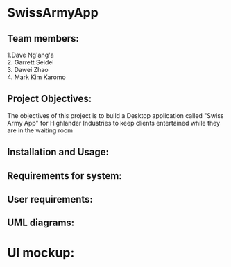 # SwissArmyApp

## Team members:
  1.Dave	Ng'ang'a \
  2. Garrett	Seidel \
  3. Dawei	Zhao \
  4. Mark Kim	Karomo 

## Project Objectives: 
The objectives of this project is to build a Desktop application called "Swiss Army App" for Highlander Industries to keep clients entertained while they are in the waiting room 

## Installation and Usage: 

## Requirements for system: 

## User requirements: 

## UML diagrams: 

# UI mockup: 
